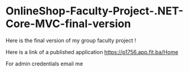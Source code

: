 # OnlineShop-Faculty-Project-.NET-Core-MVC-final-version

Here is the final version of my group faculty project !

Here is a link of a published application        https://p1756.app.fit.ba/Home

For admin credentials email me 
